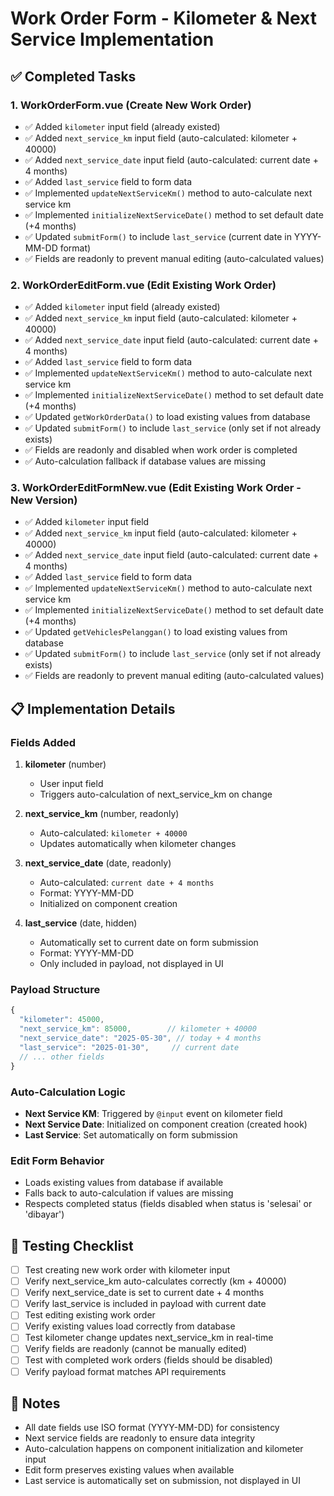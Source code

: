 # Work Order Form - Kilometer & Next Service Implementation

## ✅ Completed Tasks

### 1. WorkOrderForm.vue (Create New Work Order)

- ✅ Added `kilometer` input field (already existed)
- ✅ Added `next_service_km` input field (auto-calculated: kilometer + 40000)
- ✅ Added `next_service_date` input field (auto-calculated: current date + 4 months)
- ✅ Added `last_service` field to form data
- ✅ Implemented `updateNextServiceKm()` method to auto-calculate next service km
- ✅ Implemented `initializeNextServiceDate()` method to set default date (+4 months)
- ✅ Updated `submitForm()` to include `last_service` (current date in YYYY-MM-DD format)
- ✅ Fields are readonly to prevent manual editing (auto-calculated values)

### 2. WorkOrderEditForm.vue (Edit Existing Work Order)

- ✅ Added `kilometer` input field (already existed)
- ✅ Added `next_service_km` input field (auto-calculated: kilometer + 40000)
- ✅ Added `next_service_date` input field (auto-calculated: current date + 4 months)
- ✅ Added `last_service` field to form data
- ✅ Implemented `updateNextServiceKm()` method to auto-calculate next service km
- ✅ Implemented `initializeNextServiceDate()` method to set default date (+4 months)
- ✅ Updated `getWorkOrderData()` to load existing values from database
- ✅ Updated `submitForm()` to include `last_service` (only set if not already exists)
- ✅ Fields are readonly and disabled when work order is completed
- ✅ Auto-calculation fallback if database values are missing

### 3. WorkOrderEditFormNew.vue (Edit Existing Work Order - New Version)

- ✅ Added `kilometer` input field
- ✅ Added `next_service_km` input field (auto-calculated: kilometer + 40000)
- ✅ Added `next_service_date` input field (auto-calculated: current date + 4 months)
- ✅ Added `last_service` field to form data
- ✅ Implemented `updateNextServiceKm()` method to auto-calculate next service km
- ✅ Implemented `initializeNextServiceDate()` method to set default date (+4 months)
- ✅ Updated `getVehiclesPelanggan()` to load existing values from database
- ✅ Updated `submitForm()` to include `last_service` (only set if not already exists)
- ✅ Fields are readonly to prevent manual editing (auto-calculated values)

## 📋 Implementation Details

### Fields Added

1. **kilometer** (number)
   - User input field
   - Triggers auto-calculation of next_service_km on change

2. **next_service_km** (number, readonly)
   - Auto-calculated: `kilometer + 40000`
   - Updates automatically when kilometer changes

3. **next_service_date** (date, readonly)
   - Auto-calculated: `current date + 4 months`
   - Format: YYYY-MM-DD
   - Initialized on component creation

4. **last_service** (date, hidden)
   - Automatically set to current date on form submission
   - Format: YYYY-MM-DD
   - Only included in payload, not displayed in UI

### Payload Structure

```javascript
{
  "kilometer": 45000,
  "next_service_km": 85000,        // kilometer + 40000
  "next_service_date": "2025-05-30", // today + 4 months
  "last_service": "2025-01-30",     // current date
  // ... other fields
}
```

### Auto-Calculation Logic

- **Next Service KM**: Triggered by `@input` event on kilometer field
- **Next Service Date**: Initialized on component creation (created hook)
- **Last Service**: Set automatically on form submission

### Edit Form Behavior

- Loads existing values from database if available
- Falls back to auto-calculation if values are missing
- Respects completed status (fields disabled when status is 'selesai' or 'dibayar')

## 🧪 Testing Checklist

- [ ] Test creating new work order with kilometer input
- [ ] Verify next_service_km auto-calculates correctly (km + 40000)
- [ ] Verify next_service_date is set to current date + 4 months
- [ ] Verify last_service is included in payload with current date
- [ ] Test editing existing work order
- [ ] Verify existing values load correctly from database
- [ ] Test kilometer change updates next_service_km in real-time
- [ ] Verify fields are readonly (cannot be manually edited)
- [ ] Test with completed work orders (fields should be disabled)
- [ ] Verify payload format matches API requirements

## 📝 Notes

- All date fields use ISO format (YYYY-MM-DD) for consistency
- Next service fields are readonly to ensure data integrity
- Auto-calculation happens on component initialization and kilometer input
- Edit form preserves existing values when available
- Last service is automatically set on submission, not displayed in UI
